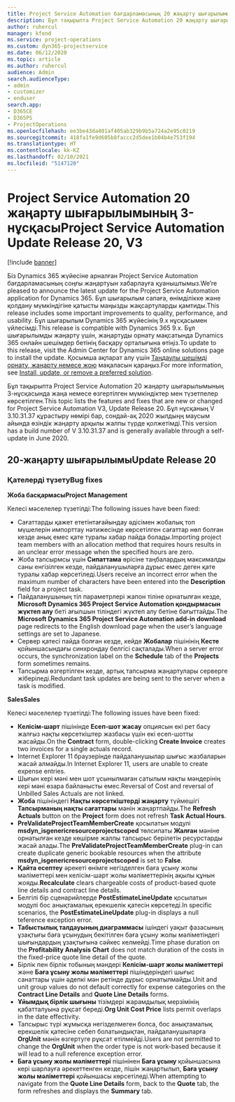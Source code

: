 ```yaml
---
title: Project Service Automation бағдарламасының 20 жаңарту шығарылымы, 3-нұсқасындағы жаңалықтар немесе өзгерістер
description: Бұл тақырыпта Project Service Automation 20 жаңарту шығарылымының 3-нұсқасында қолжетімді мүмкіндіктер мен түзетпелер көрсетілген
author: ruhercul
manager: kfend
ms.service: project-operations
ms.custom: dyn365-projectservice
ms.date: 06/12/2020
ms.topic: article
ms.author: ruhercul
audience: Admin
search.audienceType:
- admin
- customizer
- enduser
search.app:
- D365CE
- D365PS
- ProjectOperations
ms.openlocfilehash: ee3be43da401af405ab329b9b5a724a2e95c0219
ms.sourcegitcommit: 418fa1fe9d605b8faccc2d5dee1b04b4e753f194
ms.translationtype: HT
ms.contentlocale: kk-KZ
ms.lasthandoff: 02/10/2021
ms.locfileid: "5147120"
---
```

# <a name="project-service-automation-update-release-20-v3"></a><span data-ttu-id="bc72c-103">Project Service Automation 20 жаңарту шығарылымының 3-нұсқасы</span><span class="sxs-lookup"><span data-stu-id="bc72c-103">Project Service Automation Update Release 20, V3</span></span>

[!include [banner](../includes/psa-now-project-operations.md)]

<span data-ttu-id="bc72c-104">Біз Dynamics 365 жүйесіне арналған Project Service Automation бағдарламасының соңғы жаңартуын хабарлауға қуаныштымыз.</span><span class="sxs-lookup"><span data-stu-id="bc72c-104">We’re pleased to announce the latest update for the Project Service Automation application for Dynamics 365.</span></span> <span data-ttu-id="bc72c-105">Бұл шығарылым сапаға, өнімділікке және қолдану мүмкіндігіне қатысты маңызды жақсартуларды қамтиды.</span><span class="sxs-lookup"><span data-stu-id="bc72c-105">This release includes some important improvements to quality, performance, and usability.</span></span> <span data-ttu-id="bc72c-106">Бұл шығарылым Dynamics 365 жүйесінің 9.x нұсқасымен үйлесімді.</span><span class="sxs-lookup"><span data-stu-id="bc72c-106">This release is compatible with Dynamics 365 9.x.</span></span> <span data-ttu-id="bc72c-107">Бұл шығарылымды жаңарту үшін, жаңартуды орнату мақсатында Dynamics 365 онлайн шешімдер бетінің басқару орталығына өтіңіз.</span><span class="sxs-lookup"><span data-stu-id="bc72c-107">To update to this release, visit the Admin Center for Dynamics 365 online solutions page to install the update.</span></span> <span data-ttu-id="bc72c-108">Қосымша ақпарат алу үшін [Таңдаулы шешімді орнату, жаңарту немесе жою](https://docs.microsoft.com/power-platform/admin/install-remove-preferred-solution) мақаласын қараңыз.</span><span class="sxs-lookup"><span data-stu-id="bc72c-108">For more information, see [Install, update, or remove a preferred solution](https://docs.microsoft.com/power-platform/admin/install-remove-preferred-solution).</span></span>

<span data-ttu-id="bc72c-109">Бұл тақырыпта Project Service Automation 20 жаңарту шығарылымының 3-нұсқасында жаңа немесе өзгертілген мүмкіндіктер мен түзетпелер көрсетілген.</span><span class="sxs-lookup"><span data-stu-id="bc72c-109">This topic lists the features and fixes that are new or changed for Project Service Automation V3, Update Release 20.</span></span> <span data-ttu-id="bc72c-110">Бұл нұсқаның V 3.10.31.37 құрастыру нөмірі бар, сондай-ақ 2020 жылдыңң маусым айында өзіндік жаңарту арқылы жалпы түрде қолжетімді.</span><span class="sxs-lookup"><span data-stu-id="bc72c-110">This version has a build number of V 3.10.31.37 and is generally available through a self-update in June 2020.</span></span>

## <a name="update-release-20"></a><span data-ttu-id="bc72c-111">20-жаңарту шығарылымы</span><span class="sxs-lookup"><span data-stu-id="bc72c-111">Update Release 20</span></span>

### <a name="bug-fixes"></a><span data-ttu-id="bc72c-112">Қателерді түзету</span><span class="sxs-lookup"><span data-stu-id="bc72c-112">Bug fixes</span></span>

<span data-ttu-id="bc72c-113">**Жоба басқармасы**</span><span class="sxs-lookup"><span data-stu-id="bc72c-113">**Project Management**</span></span>

<span data-ttu-id="bc72c-114">Келесі мәселелер түзетілді:</span><span class="sxs-lookup"><span data-stu-id="bc72c-114">The following issues have been fixed:</span></span>

- <span data-ttu-id="bc72c-115">Сағаттарды қажет ететінтағайындау әдісімен жобалық топ мүшелерін импорттау нәтижесінде көрсетілген сағаттар нөл болған кезде анық емес қате туралы хабар пайда болады.</span><span class="sxs-lookup"><span data-stu-id="bc72c-115">Importing project team members with an allocation method that requires hours results in an unclear error message when the specified hours are zero.</span></span>
- <span data-ttu-id="bc72c-116">Жоба тапсырмсы үшін **Сипаттама** өрісіне таңбалардың максималды саны енгізілген кезде, пайдаланушыларға дұрыс емес деген қате туралы хабар көрсетіледі.</span><span class="sxs-lookup"><span data-stu-id="bc72c-116">Users receive an incorrect error when the maximum number of characters have been entered into the **Description** field for a project task.</span></span>
- <span data-ttu-id="bc72c-117">Пайдаланушының тіл параметрлері жапон тіліне орнатылған кезде, **Microsoft Dynamics 365 Project Service Automation қондырмасын жүктеп алу** беті ағылшын тіліндегі жүктеп алу бетіне бағыттайды.</span><span class="sxs-lookup"><span data-stu-id="bc72c-117">The **Microsoft Dynamics 365 Project Service Automation add-in download** page redirects to the English download page when the user’s language settings are set to Japanese.</span></span>
- <span data-ttu-id="bc72c-118">Сервер қатесі пайда болған кезде, кейде **Жобалар** пішінінің **Кесте** қойыншасындағы синхрондау белгісі сақталады.</span><span class="sxs-lookup"><span data-stu-id="bc72c-118">When a server error occurs, the synchronization label on the **Schedule** tab of the **Projects** form sometimes remains.</span></span>
- <span data-ttu-id="bc72c-119">Тапсырма өзгертілген кезде, артық тапсырма жаңартулары серверге жіберіледі.</span><span class="sxs-lookup"><span data-stu-id="bc72c-119">Redundant task updates are being sent to the server when a task is modified.</span></span>

<span data-ttu-id="bc72c-120">**Sales**</span><span class="sxs-lookup"><span data-stu-id="bc72c-120">**Sales**</span></span>

<span data-ttu-id="bc72c-121">Келесі мәселелер түзетілді:</span><span class="sxs-lookup"><span data-stu-id="bc72c-121">The following issues have been fixed:</span></span>

- <span data-ttu-id="bc72c-122">**Келісім-шарт** пішінінде **Есеп-шот жасау** опциясын екі рет басу жалғыз нақты көрсеткіштер жазбасы үшін екі есеп-шотты жасайды.</span><span class="sxs-lookup"><span data-stu-id="bc72c-122">On the **Contract** form, double-clicking **Create Invoice** creates two invoices for a single actuals record.</span></span>
- <span data-ttu-id="bc72c-123">Internet Explorer 11 браузерінде пайдаланушылар шығыс жазбаларын жасай алмайды.</span><span class="sxs-lookup"><span data-stu-id="bc72c-123">In Internet Explorer 11, users are unable to create expense entries.</span></span>
- <span data-ttu-id="bc72c-124">Шығын кері мәні мен шот ұсынылмаған сатылым нақты мәндерінің кері мәні өзара байланысты емес.</span><span class="sxs-lookup"><span data-stu-id="bc72c-124">Reversal of Cost and reversal of Unbilled Sales Actuals are not linked.</span></span>
- <span data-ttu-id="bc72c-125">**Жоба** пішініндегі **Нақты көрсеткіштерді жаңарту** түймешігі **Тапсырманың нақты сағаттары** мәнін жаңартпайды.</span><span class="sxs-lookup"><span data-stu-id="bc72c-125">The **Refresh Actuals** button on the **Project** form does not refresh **Task Actual Hours**.</span></span>
- <span data-ttu-id="bc72c-126">**PreValidateProjectTeamMemberCreate** қосылатын модулі **msdyn_isgenericresourceprojectscoped** төлсипаты **Жалған** мәніне орнатылған кезде көшірме жалпы тапсырыс берілетін ресурстарды жасай алады.</span><span class="sxs-lookup"><span data-stu-id="bc72c-126">The **PreValidateProjectTeamMemberCreate** plug-in can create duplicate generic bookable resources when the attribute **msdyn_isgenericresourceprojectscoped** is set to **False**.</span></span>
- <span data-ttu-id="bc72c-127">**Қайта есептеу** әрекеті өнімге негізделген баға ұсыну жолы мәліметтері мен келісім-шарт жолы мәліметтерінің ақылы құнын жояды.</span><span class="sxs-lookup"><span data-stu-id="bc72c-127">**Recalculate** clears chargeable costs of product-based quote line details and contract line details.</span></span>
- <span data-ttu-id="bc72c-128">Белгілі бір сценарийлерде **PostEstimateLineUpdate** қосылатын модулі бос анықтамалық ерекшелік қатесін көрсетеді.</span><span class="sxs-lookup"><span data-stu-id="bc72c-128">In specific scenarios, the **PostEstimateLineUpdate** plug-in displays a null teference exception error.</span></span>
- <span data-ttu-id="bc72c-129">**Табыстылық талдауының диаграммасы** ішіндегі уақыт фазасының ұзақтығы баға ұсынудың бекітілген баға ұсыну жолы мәліметіндегі шығындардың ұзақтығына сәйкес келмейді.</span><span class="sxs-lookup"><span data-stu-id="bc72c-129">Time phase duration on the **Profitability Analysis Chart** does not match duration of the costs in the fixed-price quote line detail of the quote.</span></span>
- <span data-ttu-id="bc72c-130">Бірлік пен бірлік тобының мәндері **Келісім-шарт жолы мәліметтері** және **Баға ұсыну жолы мәліметтері** пішіндеріндегі шығыс санаттары үшін әдепкі мән ретінде дұрыс орнатылмайды.</span><span class="sxs-lookup"><span data-stu-id="bc72c-130">Unit and unit group values do not default correctly for expense categories on the **Contract Line Details** and **Quote Line Details** forms.</span></span>
- <span data-ttu-id="bc72c-131">**Ұйымдық бірлік шығыны** тізімдері жарамдылық мерзімінің қабатталуына рұқсат береді.</span><span class="sxs-lookup"><span data-stu-id="bc72c-131">**Org Unit Cost Price** lists permit overlaps in the date effectivity.</span></span>
- <span data-ttu-id="bc72c-132">Тапсырыс түрі жұмысқа негізделмеген болса, бос анықтамалық ерекшелік қатесіне себеп болатындықтан, пайдаланушыларға **OrgUnit** мәнін өзгертуге рұқсат етілмейді.</span><span class="sxs-lookup"><span data-stu-id="bc72c-132">Users are not permitted to change the **OrgUnit** when the order type is not work-based because it will lead to a null reference exception error.</span></span>
- <span data-ttu-id="bc72c-133">**Баға ұсыну жолы мәліметтері** пішінінен **Баға ұсыну** қойыншасына кері шарлауға әрекеттенген кезде, пішін жаңартылып, **Баға ұсыну жолы мәліметтері** қойыншасы көрсетіледі.</span><span class="sxs-lookup"><span data-stu-id="bc72c-133">When attempting to navigate from the **Quote Line Details** form, back to the **Quote** tab, the form refreshes and displays the **Summary** tab.</span></span>
